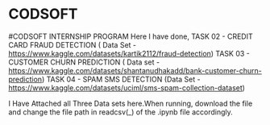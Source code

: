 # CODSOFT
#CODSOFT INTERNSHIP PROGRAM
Here I have done,
TASK 02 - CREDIT CARD FRAUD DETECTION ( Data Set - https://www.kaggle.com/datasets/kartik2112/fraud-detection)
TASK 03 - CUSTOMER CHURN PREDICTION ( Data set - https://www.kaggle.com/datasets/shantanudhakadd/bank-customer-churn-prediction)
TASK 04 - SPAM SMS DETECTION (Data Set - https://www.kaggle.com/datasets/uciml/sms-spam-collection-dataset)

I Have Attached all Three Data sets here.When running, download the file and change the file path in readcsv(_) of the .ipynb file accordingly.

